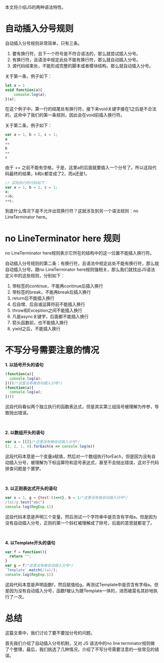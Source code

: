 本文将介绍JS的两种语法特性。

# 自动插入分号规则

自动插入分号规则非常简单，只有三条。

1. 要有换行符，且下一个符号是不符合语法的，那么就尝试插入分号。
2. 有换行符，且语法中规定此处不能有换行符，那么就自动插入分号。
3. 源代码结束处，不能形成完整的脚本或者模块结构，那么就自动插入分号。

关于第一条，例子如下：

```js
let a = 1
void function(a){
    console.log(a);
}(a);
```

在这个例子中，第一行的结尾处有换行符，接下来void关键字接在1之后是不合法的，这命中了我们的第一条规则，因此会在void前插入换行符。


关于第二条，例子如下：

```js
var a = 1, b = 1, c = 1;
a
++
b
++
c
```

由于 ++ 之前不能有空格，于是，这里a的后面就要插入一个分号了。所以这段代码最终的结果，b和c都变成了2，而a还是1。

```js
// 实际执行的代码如下：
var a = 1, b = 1, c = 1;
a;
++b;
++c;
```

到底什么情况下是不允许出现换行符？这就涉及到另一个语法规则：no LineTerminator here。


# no LineTerminator here 规则

no LineTerminator here规则表示它所在的结构中的这一位置不能插入换行符。

自动插入分号规则的第二条：有换行符，且语法中规定此处不能有换行符，那么就自动插入分号。跟no LineTerminator here规则强相关，那么我们就找出JS语法定义中的这些规则，分别如下：

1. 带标签的continue，不能再continue后插入换行
2. 带标签的break，不能再break后插入换行
3. return后不能插入换行
4. 后自增、后自减运算符前不能插入换行
5. throw和Exception之间不能插入换行
6. 凡是async关键字，后面都不能插入换行
7. 箭头函数前，也不能插入换行
8. yield之后，不能插入换行


# 不写分号需要注意的情况

**1. 以括号开头的语句**

```js
(function(a){
  console.log(a);
})()/*这里没有被自动插入分号*/
(function(a){
  console.log(a);
})()

```

这段代码看似两个独立执行的函数表达式，但是其实第三组括号被理解为传参，导致抛出错误。

<br/>

**2. 以数组开头的语句**

```js
var a = [[]]/*这里没有被自动插入分号*/
[3, 2, 1, 0].forEach(e => console.log(e))
```

这段代码本意是一个变量a赋值，然后对一个数组执行forEach，但是因为没有自动插入分号，被理解为下标运算符和逗号表达式，甚至不会抛出错误，这对于代码排查问题是个噩梦。

<br/>

**3. 以正则表达式开头的语句**

```js
var x = 1, g = {test:()=>0}, b = 1/*这里没有被自动插入分号*/
/(a)/g.test("abc")
console.log(RegExp.$1)
```

这段代码本意是声明三个变量，然后测试一个字符串中是否含有字母a，但是因为没有自动插入分号，正则的第一个斜杠被理解成了除号，后面的意思就都变了。

<br/>

**4. 以Template开头的语句**

```js
var f = function(){
  return "";
}
var g = f/*这里没有被自动插入分号*/
`Template`.match(/(a)/);
console.log(RegExp.$1)

```

这段代码本意是声明函数f，然后赋值给g，再测试Template中是否含有字母a。但是因为没有自动插入分号，函数f被认为跟Template一体的，进而被莫名其妙地执行了一次。


# 总结

这篇文章中，我们讨论了要不要加分号的问题。

首先我们介绍了自动插入分号机制，又对 JS 语法中的no line terminator规则做了个整理，最后，我们挑选了几种情况，介绍了不写分号需要注意的一些常见的错误。